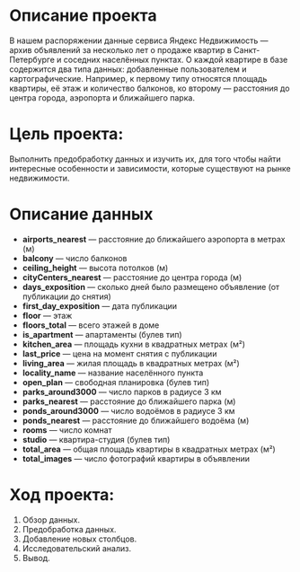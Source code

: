 # Описание проекта
В нашем распоряжении данные сервиса Яндекс Недвижимость — архив объявлений за несколько лет о продаже квартир в Санкт-Петербурге и соседних населённых пунктах.
О каждой квартире в базе содержится два типа данных: добавленные пользователем и картографические. Например, к первому типу относятся площадь квартиры, её этаж и количество балконов, ко второму — расстояния до центра города, аэропорта и ближайшего парка.
#  Цель проекта:
 Выполнить предобработку данных и изучить их, для того чтобы найти интересные особенности и зависимости, которые существуют на рынке недвижимости.
 
# Описание данных
-  **airports_nearest** — расстояние до ближайшего аэропорта в метрах (м)
-  **balcony** — число балконов
-  **ceiling_height** — высота потолков (м)
- **cityCenters_nearest** — расстояние до центра города (м)
-  **days_exposition** — сколько дней было размещено объявление (от публикации до снятия)
- **first_day_exposition** — дата публикации
-  **floor** — этаж
-  **floors_total** — всего этажей в доме
-  **is_apartment** — апартаменты (булев тип)
- **kitchen_area** — площадь кухни в квадратных метрах (м²)
- **last_price** — цена на момент снятия с публикации
- **living_area** — жилая площадь в квадратных метрах (м²)
- **locality_name** — название населённого пункта
- **open_plan** — свободная планировка (булев тип)
- **parks_around3000** — число парков в радиусе 3 км
- **parks_nearest** — расстояние до ближайшего парка (м)
- **ponds_around3000** — число водоёмов в радиусе 3 км
- **ponds_nearest** — расстояние до ближайшего водоёма (м)
- **rooms** — число комнат
- **studio** — квартира-студия (булев тип)
-  **total_area** — общая площадь квартиры в квадратных метрах (м²)
- **total_images** — число фотографий квартиры в объявлении
# Ход проекта:
1. Обзор данных.
2. Предобработка данных.
3. Добавление новых столбцов.
4. Исследовательский анализ.
5. Вывод.
